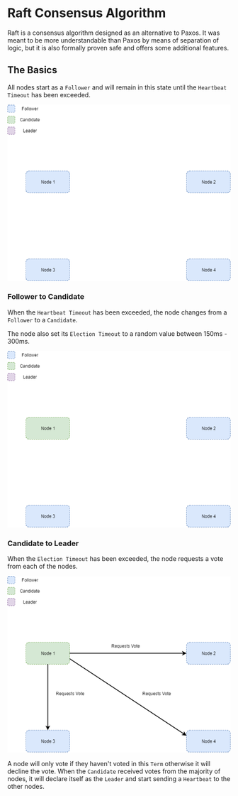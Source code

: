 # Raft Consensus Algorithm

Raft is a consensus algorithm designed as an alternative to Paxos. It was meant to be more understandable than Paxos by means of separation of logic, but it is also formally proven safe and offers some additional features.

## The Basics

All nodes start as a `Follower` and will remain in this state until the `Heartbeat Timeout` has been exceeded.


![](https://github.com/barend-erasmus/raft-consensus-algorithm/raw/master/images/raft-consensus-algorithm-1.png)

### Follower to Candidate

When the `Heartbeat Timeout` has been exceeded, the node changes from a `Follower` to a `Candidate`.

The node also set its `Election Timeout` to a random value between 150ms - 300ms.


![](https://github.com/barend-erasmus/raft-consensus-algorithm/raw/master/images/raft-consensus-algorithm-2.png)

### Candidate to Leader

When the `Election Timeout` has been exceeded, the node requests a vote from each of the nodes.


![](https://github.com/barend-erasmus/raft-consensus-algorithm/raw/master/images/raft-consensus-algorithm-3.png)


A node will only vote if they haven't voted in this `Term` otherwise it will decline the vote. When the `Candidate` received votes from the majority of nodes, it will declare itself as the `Leader` and start sending a `Heartbeat` to the other nodes.